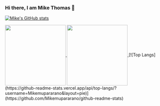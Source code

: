### Hi there, I am Mike Thomas 👋
[![Mike's GitHub stats](https://github-readme-stats.vercel.app/api?username=Mikemupararano)](https://github.com/Mikemupararano/github-readme-stats)

<a href="https://github.com/Mikemupararano/github-readme-stats">
  <img height=200 align="center" src="https://github-readme-stats.vercel.app/api?username=Mikemupararano" />
</a>
<a href="https://github.com/Mikemupararano/convoychat">
  <img height=200 align="center" src="https://github-readme-stats.vercel.app/api/top-langs?username=Mikemupararano&layout=compact&langs_count=8&card_width=320" />
</a>
[![Top Langs](https://github-readme-stats.vercel.app/api/top-langs/?username=Mikemupararano&layout=pie)](https://github.com/Mikemupararano/github-readme-stats)




